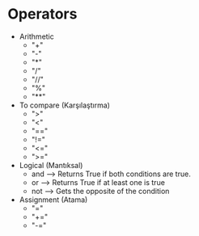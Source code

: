 # Operators
- Arithmetic
    - "+"
    - "-"	
    - "*"	
    - "/"	
    - "//"	
    - "%"	
    - "**"
- To compare (Karşılaştırma)
    - ">"
    - "<"
    - "=="
    - "!="
    - "<="
    - ">="
- Logical (Mantıksal)
    - and --> Returns True if both conditions are true.
    - or --> Returns True if at least one is true
    - not --> Gets the opposite of the condition
- Assignment (Atama)
    - "="
    - "+="
    - "-="